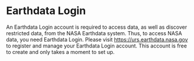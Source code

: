 # Earthdata Login

An Earthdata Login account is required to access data, as well as discover restricted data, from the NASA Earthdata system. Thus, to access NASA data, you need Earthdata Login. Please visit https://urs.earthdata.nasa.gov to register and manage your Earthdata Login account. This account is free to create and only takes a moment to set up.